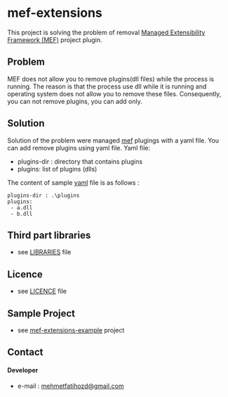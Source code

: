 mef-extensions
======
This project is solving the problem of removal [Managed Extensibility Framework (MEF)](https://msdn.microsoft.com/en-us/library/dd460648(v=vs.110).aspx) project plugin.

## Problem
MEF does not allow you to remove plugins(dll files) while the process is running. The reason is that the process use dll while it is running and operating system does not allow you to remove these files. Consequently, you can not remove plugins, you can add only.

## Solution
Solution of the problem were managed [mef](https://msdn.microsoft.com/en-us/library/dd460648(v=vs.110).aspx) plugings with a yaml file. You can add remove plugins using yaml file.
Yaml file:
 * plugins-dir : directory that contains plugins
 * plugins: list of plugins (dlls)

The content of sample [yaml](http://www.yaml.org) file is as follows :
```
plugins-dir : .\plugins
plugins:
 - a.dll
 - b.dll
```

## Third part libraries
* see [LIBRARIES](https://github.com/mfozd/mef-extensions/blob/master/LIBRARIES.md) file

## Licence
* see [LICENCE](https://github.com/mfozd/mef-extensions/blob/master/LICENSE) file

## Sample Project
* see [mef-extensions-example](https://github.com/mfozd/mef-extensions-example) project

## Contact
#### Developer
  * e-mail : mehmetfatihozd@gmail.com
